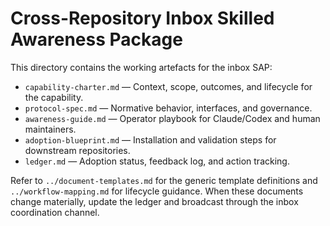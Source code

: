# Cross-Repository Inbox Skilled Awareness Package

This directory contains the working artefacts for the inbox SAP:

- `capability-charter.md` — Context, scope, outcomes, and lifecycle for the capability.
- `protocol-spec.md` — Normative behavior, interfaces, and governance.
- `awareness-guide.md` — Operator playbook for Claude/Codex and human maintainers.
- `adoption-blueprint.md` — Installation and validation steps for downstream repositories.
- `ledger.md` — Adoption status, feedback log, and action tracking.

Refer to `../document-templates.md` for the generic template definitions and `../workflow-mapping.md` for lifecycle guidance. When these documents change materially, update the ledger and broadcast through the inbox coordination channel.
